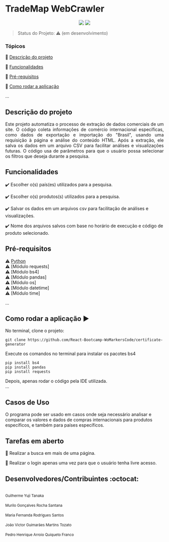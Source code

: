 <h1>TradeMap WebCrawler</h1> 

<p align="center">
  <img src="http://img.shields.io/static/v1?label=Python&message=3.13.0&color=red&style=for-the-badge&logo=ruby"/>
  <img src="http://img.shields.io/static/v1?label=STATUS&message=EM%20DESENVOLVIMENTO&color=RED&style=for-the-badge"/>
</p>

> Status do Projeto: :warning: (em desenvolvimento)

### Tópicos 

:small_blue_diamond: [Descrição do projeto](#descrição-do-projeto)

:small_blue_diamond: [Funcionalidades](#funcionalidades)

:small_blue_diamond: [Pré-requisitos](#pré-requisitos)

:small_blue_diamond: [Como rodar a aplicação](#como-rodar-a-aplicação-arrow_forward)

... 

## Descrição do projeto 

<p align="justify">
  Este projeto automatiza o processo de extração de dados comerciais de um site. O código coleta informações de comércio internacional
  específicas, como dados de exportação e importação do "Brasil", usando uma requisição à página e análise do conteúdo HTML.
  Após a extração, ele salva os dados em um arquivo CSV para facilitar análises e visualizações futuras.
  O código usa de parâmetros para que o usuário possa selecionar os filtros que deseja durante a pesquisa.
</p>

## Funcionalidades

:heavy_check_mark: Escolher o(s) país(es) utilizados para a pesquisa. 

:heavy_check_mark: Escolher o(s) produtos(s) utilizados para a pesquisa.

:heavy_check_mark: Salvar os dados em um arquivos csv para facilitação de análises e visualizações.

:heavy_check_mark: Nome dos arquivos salvos com base no horário de execução e código de produto selecionado.

## Pré-requisitos

:warning: [Python](https://www.python.org/downloads/)
<br>:warning: [Módulo requests]
<br>:warning: [Módulo bs4]
<br>:warning: [Módulo pandas]
<br>:warning: [Módulo os]
<br>:warning: [Módulo datetime]
<br>:warning: [Módulo time]

...

## Como rodar a aplicação :arrow_forward:

No terminal, clone o projeto: 

```
git clone https://github.com/React-Bootcamp-WoMarkersCode/certificate-generator
```

Execute os comandos no terminal para instalar os pacotes bs4

```
pip install bs4
pip install pandas
pip install requests

```
Depois, apenas rodar o código pela IDE utilizada.  
... 


## Casos de Uso

O programa pode ser usado em casos onde seja necessário analisar e comparar os valores e dados de compras internacionais para produtos específicos,
e também para países específicos.

## Tarefas em aberto

:memo: Realizar a busca em mais de uma página.

:memo: Realizar o login apenas uma vez para que o usuário tenha livre acesso.

## Desenvolvedores/Contribuintes :octocat:

<br><sub>Guilherme Yuji Tanaka</sub></br> 
<br><sub>Murilo Gonçalves Rocha Santana</sub></br>
<br><sub>Maria Fernanda Rodrigues Santos</sub></br>
<br><sub>João Victor Guimarães Martins Tozato</sub></br>
<br><sub>Pedro Henrique Arroio Quiqueto Franco</sub></br>
